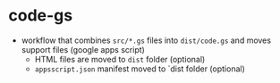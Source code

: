 # code-gs

+ workflow that combines `src/*.gs` files into `dist/code.gs` and moves support files (google apps script)
  + HTML files are moved to `dist` folder (optional)
  + `appsscript.json` manifest moved to `dist folder (optional)
  
